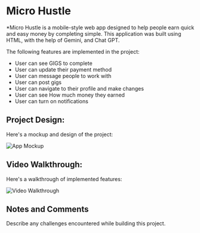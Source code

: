 # Micro Hustle

*Micro Hustle is a mobile-style web app designed to help people earn quick and easy money by completing simple. This application was built using HTML, with the help of Gemini, and Chat GPT. 

The following features are implemented in the project:

- User can see GIGS to complete
- User can update their payment method
- User can message people to work with
- User can post gigs
- User can navigate to their profile and make changes
- User can see How much money they earned
- User can turn on notifications
  

## Project Design:

Here's a mockup and design of the project:

<img src='https://i.imgur.com/NZ3kSae.png' title='App Mockup' width='' alt='App Mockup' />

## Video Walkthrough:

Here's a walkthrough of implemented features:

<img src='https://imgur.com/gallery/test-g04v7IG#0zMxnZq' title='Video Walkthrough' width='' alt='Video Walkthrough' />

## Notes and Comments

Describe any challenges encountered while building this project.



